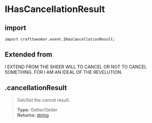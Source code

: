 # IHasCancellationResult

## import
`import crafttweaker.event.IHasCancellationResult;`

## Extended from
I EXTEND FROM THE SHEER WILL TO CANCEL OR NOT TO CANCEL SOMETHING. FOR I AM AN IDEAL OF THE REVELUTION.

## .cancellationResult
> Get/Set the cancel result.
>
> **Type:** Getter/Setter  
> **Returns:** [string](/CraftTweaker/Vanilla/Base-Types/string.md)